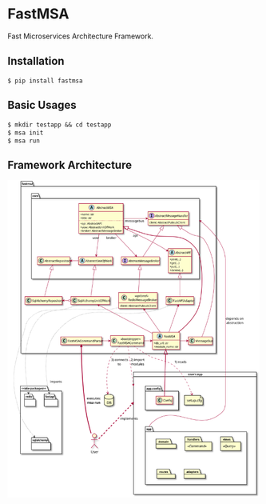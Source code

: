 # FastMSA

Fast Microservices Architecture Framework.

## Installation

```
$ pip install fastmsa
```

## Basic Usages

```
$ mkdir testapp && cd testapp
$ msa init
$ msa run
```

## Framework Architecture

![Framework Architecture Overview](docs/diagrams/out/abstract/overview.svg?raw=true&sanitize=true)